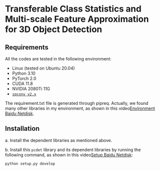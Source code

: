# Transferable Class Statistics and Multi-scale Feature Approximation for 3D Object Detection

## Requirements
All the codes are tested in the following environment:
* Linux (tested on Ubuntu 20.04)
* Python 3.10
* PyTorch 2.0
* CUDA 11.8
* NVIDIA 2080Ti 11G
* [`spconv v2.x`](https://github.com/traveller59/spconv)

The requirement.txt file is generated through pipreq. Actually, we found many other libraries in my environment, as shown in this video[Environment Baidu Netdisk](https://pan.baidu.com/s/1_0zXnFiIEEEDuHooG7ZySw).

## Installation
a. Install the dependent libraries as mentioned above.
 
b. Install this `pcdet` library and its dependent libraries by running the following command, as shown in this video[Setup Baidu Netdisk](https://pan.baidu.com/s/1_0zXnFiIEEEDuHooG7ZySw):
```shell
python setup.py develop
```

